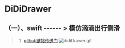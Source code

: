 # DiDiDrawer
## （一）、swift ------ > 模仿滴滴出行侧滑
> 1. [github链接传送门](https://github.com/dzp181/DiDiDrawer)
![didiDrawer.gif](http://upload-images.jianshu.io/upload_images/1874585-4686438146fa6767.gif?imageMogr2/auto-orient/strip)
